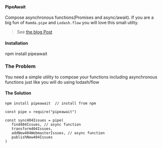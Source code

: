 #### PipeAwait 
Compose asynchronous functions(Promises and async/await). If you are a big fun of `Ramda.pipe` and `Lodash.flow` you will love this small utilty.

>See 
> [the blog Post](https://medium.com/p/360f16a8616/edit)

#### Installation
npm install pipeawait

### The Problem
You need a simple utility to compose your functions including asynchronous functions just like you will do using lodash/flow


#### The Solution

```
npm install pipeawait  // install from npm 

const pipe = require("pipeawait")

const sync404Issues = pipe(
   find404Issues, // async function
   transform404Issues, 
   addNew404WebmasterIssues, // async function
   publishNew404Issues
)

```
